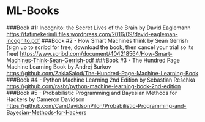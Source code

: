 # ML-Books

###Book #1: Incognito: the Secret Lives of the Brain by David Eaglemann
https://fatimekerimli.files.wordpress.com/2016/09/david-eagleman-incognito.pdf
###Book #2 - How Smart Machines think by Sean Gerrish (sign up to scribd for free, download the book, then cancel your trial so its free)
https://www.scribd.com/document/404218564/How-Smart-Machines-Think-Sean-Gerrish-pdf
###Book #3 - The Hundred Page Machine Learning Book by Andrej Burkov 
https://github.com/ZakiaSalod/The-Hundred-Page-Machine-Learning-Book
###Book #4 - Python Machine Learning 2nd Edition by Sebastian Reschka
https://github.com/rasbt/python-machine-learning-book-2nd-edition
###Book #5 - Probabilistic Programming and Bayesian Methods for Hackers by Cameron Davidson
https://github.com/CamDavidsonPilon/Probabilistic-Programming-and-Bayesian-Methods-for-Hackers
